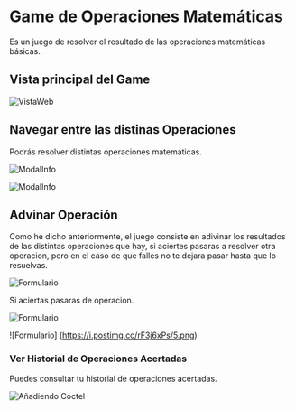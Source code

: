 # Game de Operaciones Matemáticas

Es un juego de resolver el resultado de las operaciones matemáticas básicas.

## Vista principal del Game

![VistaWeb](https://i.postimg.cc/Tw52s8Lp/principal.png)

## Navegar entre las distinas Operaciones

Podrás resolver distintas operaciones matemáticas.

![ModalInfo](https://i.postimg.cc/vHhy38q0/1.png)

![ModalInfo](https://i.postimg.cc/yxnGXx19/2.png)

## Advinar Operación

Como he dicho anteriormente, el juego consiste en adivinar los resultados de las distintas operaciones que hay, si aciertes pasaras a resolver otra operacion, pero en el caso de que falles no te dejara pasar hasta que lo resuelvas.

![Formulario](https://i.postimg.cc/C5MP10GK/3.png)

Si aciertas pasaras de operacion.

![Formulario](https://i.postimg.cc/q7f1KysS/4.png)

![Formulario] (https://i.postimg.cc/rF3j6xPs/5.png)

### Ver Historial de Operaciones Acertadas

Puedes consultar tu historial de operaciones acertadas.

![Añadiendo Coctel](https://i.postimg.cc/gjrVQ2y3/6.png)